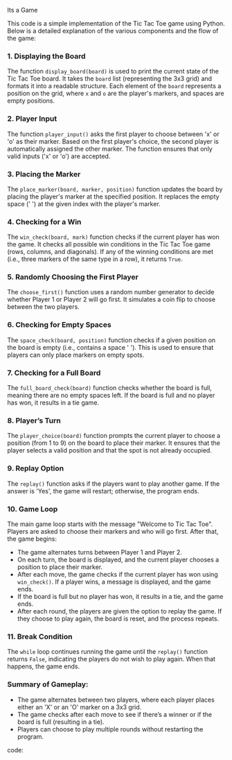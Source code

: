Its a Game

This code is a simple implementation of the Tic Tac Toe game using Python. Below is a detailed explanation of the various components and the flow of the game:

### 1. **Displaying the Board**
   The function `display_board(board)` is used to print the current state of the Tic Tac Toe board. It takes the `board` list (representing the 3x3 grid) and formats it into a readable structure. Each element of the `board` represents a position on the grid, where `x` and `o` are the player's markers, and spaces are empty positions.

### 2. **Player Input**
   The function `player_input()` asks the first player to choose between 'x' or 'o' as their marker. Based on the first player's choice, the second player is automatically assigned the other marker. The function ensures that only valid inputs ('x' or 'o') are accepted.

### 3. **Placing the Marker**
   The `place_marker(board, marker, position)` function updates the board by placing the player's marker at the specified position. It replaces the empty space (' ') at the given index with the player's marker.

### 4. **Checking for a Win**
   The `win_check(board, mark)` function checks if the current player has won the game. It checks all possible win conditions in the Tic Tac Toe game (rows, columns, and diagonals). If any of the winning conditions are met (i.e., three markers of the same type in a row), it returns `True`.

### 5. **Randomly Choosing the First Player**
   The `choose_first()` function uses a random number generator to decide whether Player 1 or Player 2 will go first. It simulates a coin flip to choose between the two players.

### 6. **Checking for Empty Spaces**
   The `space_check(board, position)` function checks if a given position on the board is empty (i.e., contains a space ' '). This is used to ensure that players can only place markers on empty spots.

### 7. **Checking for a Full Board**
   The `full_board_check(board)` function checks whether the board is full, meaning there are no empty spaces left. If the board is full and no player has won, it results in a tie game.

### 8. **Player’s Turn**
   The `player_choice(board)` function prompts the current player to choose a position (from 1 to 9) on the board to place their marker. It ensures that the player selects a valid position and that the spot is not already occupied.

### 9. **Replay Option**
   The `replay()` function asks if the players want to play another game. If the answer is 'Yes', the game will restart; otherwise, the program ends.

### 10. **Game Loop**
   The main game loop starts with the message "Welcome to Tic Tac Toe". Players are asked to choose their markers and who will go first. After that, the game begins:

   - The game alternates turns between Player 1 and Player 2.
   - On each turn, the board is displayed, and the current player chooses a position to place their marker.
   - After each move, the game checks if the current player has won using `win_check()`. If a player wins, a message is displayed, and the game ends.
   - If the board is full but no player has won, it results in a tie, and the game ends.
   - After each round, the players are given the option to replay the game. If they choose to play again, the board is reset, and the process repeats.

### 11. **Break Condition**
   The `while` loop continues running the game until the `replay()` function returns `False`, indicating the players do not wish to play again. When that happens, the game ends.

### Summary of Gameplay:
- The game alternates between two players, where each player places either an 'X' or an 'O' marker on a 3x3 grid.
- The game checks after each move to see if there’s a winner or if the board is full (resulting in a tie).
- Players can choose to play multiple rounds without restarting the program.

code:
